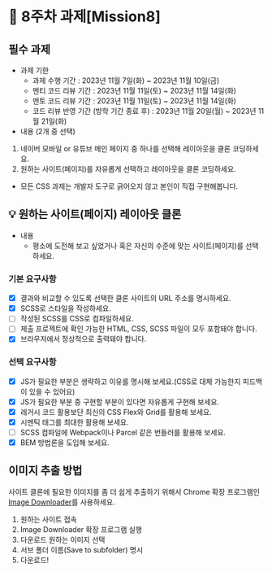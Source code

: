 # 📌 8주차 과제[Mission8]

## 필수 과제

- 과제 기한
  - 과제 수행 기간 : 2023년 11월 7일(화) ~ 2023년 11월 10일(금)
  - 멘티 코드 리뷰 기간 : 2023년 11월 11일(토) ~ 2023년 11월 14일(화)
  - 멘토 코드 리뷰 기간 : 2023년 11월 11일(토) ~ 2023년 11월 14일(화)
  - 코드 리뷰 반영 기간 (방학 기간 종료 후) : 2023년 11월 20일(월) ~ 2023년 11월 21일(화)
- 내용 (2개 중 선택)

1.  네이버 모바일 or 유튜브 메인 페이지 중 하나를 선택해 레이아웃을 클론 코딩하세요.
2.  원하는 사이트(페이지)를 자유롭게 선택하고 레이아웃을 클론 코딩하세요.

- 모든 CSS 과제는 개발자 도구로 긁어오지 않고 본인이 직접 구현해봅니다.

## 💡 원하는 사이트(페이지) 레이아웃 클론

- 내용
  - 평소에 도전해 보고 싶었거나 혹은 자신의 수준에 맞는 사이트(페이지)를 선택하세요.

### 기본 요구사항

- [x] 결과와 비교할 수 있도록 선택한 클론 사이트의 URL 주소를 명시하세요.
- [x] SCSS로 스타일을 작성하세요.
- [ ] 작성된 SCSS를 CSS로 컴파일하세요.
- [ ] 제출 프로젝트에 확인 가능한 HTML, CSS, SCSS 파일이 모두 포함돼야 합니다.
- [x] 브라우저에서 정상적으로 출력돼야 합니다.

### 선택 요구사항

- [x] JS가 필요한 부분은 생략하고 이유를 명시해 보세요.(CSS로 대체 가능한지 피드백이 있을 수 있어요)
- [x] JS가 필요한 부분 중 구현할 부분이 있다면 자유롭게 구현해 보세요.
- [x] 레거시 코드 활용보단 최신의 CSS Flex와 Grid를 활용해 보세요.
- [x] 시멘틱 태그를 최대한 활용해 보세요.
- [ ] SCSS 컴파일에 Webpack이나 Parcel 같은 번들러를 활용해 보세요.
- [x] BEM 방법론을 도입해 보세요.

## 이미지 추출 방법

사이트 클론에 필요한 이미지를 좀 더 쉽게 추출하기 위해서 Chrome 확장 프로그램인 [Image Downloader](https://chrome.google.com/webstore/detail/image-downloader/cnpniohnfphhjihaiiggeabnkjhpaldj?hl=ko)를 사용하세요.

1. 원하는 사이트 접속
1. Image Downloader 확장 프로그램 실행
1. 다운로드 원하는 이미지 선택
1. 서브 폴더 이름(Save to subfolder) 명시
1. 다운로드!
